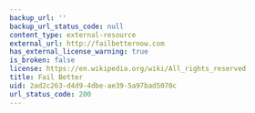```yaml
---
backup_url: ''
backup_url_status_code: null
content_type: external-resource
external_url: http://failbetternow.com
has_external_license_warning: true
is_broken: false
license: https://en.wikipedia.org/wiki/All_rights_reserved
title: Fail Better
uid: 2ad2c263-d4d9-4dbe-ae39-5a97bad5070c
url_status_code: 200
---
```

